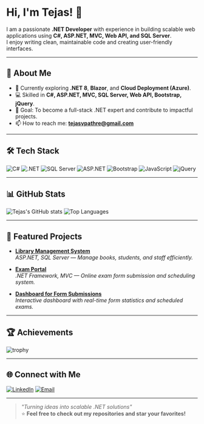 # Hi, I'm Tejas! 👋

I am a passionate **.NET Developer** with experience in building scalable web applications using **C#, ASP.NET, MVC, Web API, and SQL Server**.  
I enjoy writing clean, maintainable code and creating user-friendly interfaces.

---

## 🚀 About Me
- 🌱 Currently exploring **.NET 8**, **Blazor**, and **Cloud Deployment (Azure)**.
- 💻 Skilled in **C#, ASP.NET, MVC, SQL Server, Web API, Bootstrap, jQuery**.
- 🎯 Goal: To become a full-stack .NET expert and contribute to impactful projects.
- 📫 How to reach me: **tejasvpathre@gmail.com**

---

## 🛠️ Tech Stack

![C#](https://img.shields.io/badge/C%23-239120?style=for-the-badge&logo=c-sharp&logoColor=white)
![.NET](https://img.shields.io/badge/.NET-512BD4?style=for-the-badge&logo=dotnet&logoColor=white)
![SQL Server](https://img.shields.io/badge/SQL%20Server-CC2927?style=for-the-badge&logo=microsoft-sql-server&logoColor=white)
![ASP.NET](https://img.shields.io/badge/ASP.NET-5C2D91?style=for-the-badge&logo=dotnet&logoColor=white)
![Bootstrap](https://img.shields.io/badge/Bootstrap-563D7C?style=for-the-badge&logo=bootstrap&logoColor=white)
![JavaScript](https://img.shields.io/badge/JavaScript-F7DF1E?style=for-the-badge&logo=javascript&logoColor=black)
![jQuery](https://img.shields.io/badge/jQuery-0769AD?style=for-the-badge&logo=jquery&logoColor=white)

---

## 📊 GitHub Stats

![Tejas's GitHub stats](https://github-readme-stats.vercel.app/api?username=TejasvPathre07&show_icons=true&theme=radical)
![Top Languages](https://github-readme-stats.vercel.app/api/top-langs/?username=TejasvPathre07&layout=compact&theme=radical)

---

## 📌 Featured Projects

- [**Library Management System**](https://github.com/TejasvPathre07/LibrarySystem)  
  *ASP.NET, SQL Server — Manage books, students, and staff efficiently.*

- [**Exam Portal**](https://github.com/TejasvPathre07/ExamPortal)  
  *.NET Framework, MVC — Online exam form submission and scheduling system.*

- [**Dashboard for Form Submissions**](https://github.com/TejasvPathre07/ExamDashboard)  
  *Interactive dashboard with real-time form statistics and scheduled exams.*

---

## 🏆 Achievements

![trophy](https://github-profile-trophy.vercel.app/?username=TejasvPathre07&theme=darkhub&margin-w=15)

---

## 🌐 Connect with Me

[![LinkedIn](https://img.shields.io/badge/LinkedIn-0077B5?style=for-the-badge&logo=linkedin&logoColor=white)](https://www.linkedin.com/in/tejas-pathre-95799a22b/)
[![Email](https://img.shields.io/badge/Email-D14836?style=for-the-badge&logo=gmail&logoColor=white)](mailto:tejasvpathre@gmail.com)

---

> *"Turning ideas into scalable .NET solutions"*  
⭐ **Feel free to check out my repositories and star your favorites!**
